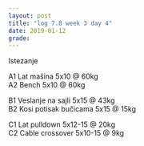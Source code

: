 ```yaml
---
layout: post
title: "log 7.8 week 3 day 4"
date: 2019-01-12
grade:
---
```


Istezanje

A1 Lat mašina 5x10 @ 60kg   
A2 Bench 5x10 @ 60kg   

B1 Veslanje na sajli 5x15 @ 43kg  
B2 Kosi potisak bučicama 5x15 @ 15kg    

C1 Lat pulldown 5x12-15 @ 20kg                
C2 Cable crossover 5x10-15 @ 9kg      

